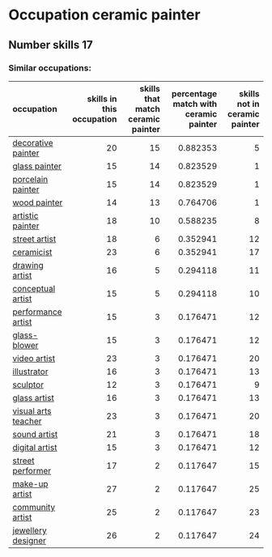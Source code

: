 # Occupation ceramic painter
## Number skills 17
### Similar occupations:
| occupation                                    |   skills in this occupation |   skills that match ceramic painter |   percentage match with ceramic painter |   skills not in ceramic painter |
|:----------------------------------------------|----------------------------:|------------------------------------:|----------------------------------------:|--------------------------------:|
| [decorative painter](decorative_painter.md)   |                          20 |                                  15 |                                0.882353 |                               5 |
| [glass painter](glass_painter.md)             |                          15 |                                  14 |                                0.823529 |                               1 |
| [porcelain painter](porcelain_painter.md)     |                          15 |                                  14 |                                0.823529 |                               1 |
| [wood painter](wood_painter.md)               |                          14 |                                  13 |                                0.764706 |                               1 |
| [artistic painter](artistic_painter.md)       |                          18 |                                  10 |                                0.588235 |                               8 |
| [street artist](street_artist.md)             |                          18 |                                   6 |                                0.352941 |                              12 |
| [ceramicist](ceramicist.md)                   |                          23 |                                   6 |                                0.352941 |                              17 |
| [drawing artist](drawing_artist.md)           |                          16 |                                   5 |                                0.294118 |                              11 |
| [conceptual artist](conceptual_artist.md)     |                          15 |                                   5 |                                0.294118 |                              10 |
| [performance artist](performance_artist.md)   |                          15 |                                   3 |                                0.176471 |                              12 |
| [glass-blower](glass-blower.md)               |                          15 |                                   3 |                                0.176471 |                              12 |
| [video artist](video_artist.md)               |                          23 |                                   3 |                                0.176471 |                              20 |
| [illustrator](illustrator.md)                 |                          16 |                                   3 |                                0.176471 |                              13 |
| [sculptor](sculptor.md)                       |                          12 |                                   3 |                                0.176471 |                               9 |
| [glass artist](glass_artist.md)               |                          16 |                                   3 |                                0.176471 |                              13 |
| [visual arts teacher](visual_arts_teacher.md) |                          23 |                                   3 |                                0.176471 |                              20 |
| [sound artist](sound_artist.md)               |                          21 |                                   3 |                                0.176471 |                              18 |
| [digital artist](digital_artist.md)           |                          15 |                                   3 |                                0.176471 |                              12 |
| [street performer](street_performer.md)       |                          17 |                                   2 |                                0.117647 |                              15 |
| [make-up artist](make-up_artist.md)           |                          27 |                                   2 |                                0.117647 |                              25 |
| [community artist](community_artist.md)       |                          25 |                                   2 |                                0.117647 |                              23 |
| [jewellery designer](jewellery_designer.md)   |                          26 |                                   2 |                                0.117647 |                              24 |
